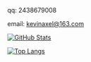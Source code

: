 qq: 2438679008

email: kevinaxel@163.com

<a href="https://github.com/KveinAxel"><img align="center" alt="GitHub Stats" src="https://github-readme-stats.vercel.app/api?username=KveinAxel&show_icons=true&include_all_commits=true" /></a>

<a href="https://github.com/KveinAxel"><img align="center" alt="Top Langs" src="https://github-readme-stats.vercel.app/api/top-langs/?username=KveinAxel&layout=compact&hide=HTML,CSS,JavaScript" /></a>
